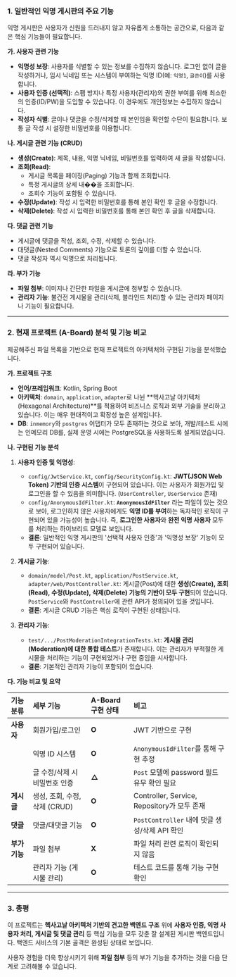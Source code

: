### 1. 일반적인 익명 게시판의 주요 기능

익명 게시판은 사용자가 신원을 드러내지 않고 자유롭게 소통하는 공간으로, 다음과 같은 핵심 기능들이 필요합니다.

**가. 사용자 관련 기능**
*   **익명성 보장**: 사용자를 식별할 수 있는 정보를 수집하지 않습니다. 로그인 없이 글을 작성하거나, 임시 닉네임 또는 시스템이 부여하는 익명 ID(예: `익명1`, `글쓴이`)를 사용합니다.
*   **사용자 인증 (선택적)**: 스팸 방지나 특정 사용자(관리자)의 권한 부여를 위해 최소한의 인증(ID/PW)을 도입할 수 있습니다. 이 경우에도 개인정보는 수집하지 않습니다.
*   **작성자 식별**: 글이나 댓글을 수정/삭제할 때 본인임을 확인할 수단이 필요합니다. 보통 글 작성 시 설정한 비밀번호를 이용합니다.

**나. 게시글 관련 기능 (CRUD)**
*   **생성(Create)**: 제목, 내용, 익명 닉네임, 비밀번호를 입력하여 새 글을 작성합니다.
*   **조회(Read)**:
    *   게시글 목록을 페이징(Paging) 기능과 함께 조회합니다.
    *   특정 게시글의 상세 내��을 조회합니다.
    *   조회수 기능이 포함될 수 있습니다.
*   **수정(Update)**: 작성 시 입력한 비밀번호를 통해 본인 확인 후 글을 수정합니다.
*   **삭제(Delete)**: 작성 시 입력한 비밀번호를 통해 본인 확인 후 글을 삭제합니다.

**다. 댓글 관련 기능**
*   게시글에 댓글을 작성, 조회, 수정, 삭제할 수 있습니다.
*   대댓글(Nested Comments) 기능으로 토론의 깊이를 더할 수 있습니다.
*   댓글 작성자 역시 익명으로 처리됩니다.

**라. 부가 기능**
*   **파일 첨부**: 이미지나 간단한 파일을 게시글에 첨부할 수 있습니다.
*   **관리자 기능**: 불건전 게시물을 관리(삭제, 블라인드 처리)할 수 있는 관리자 페이지나 기능이 필요합니다.

---

### 2. 현재 프로젝트 (A-Board) 분석 및 기능 비교

제공해주신 파일 목록을 기반으로 현재 프로젝트의 아키텍처와 구현된 기능을 분석했습니다.

**가. 프로젝트 구조**
*   **언어/프레임워크**: Kotlin, Spring Boot
*   **아키텍처**: `domain`, `application`, `adapter`로 나뉜 **헥사고날 아키텍처(Hexagonal Architecture)**를 적용하여 비즈니스 로직과 외부 기술을 분리하고 있습니다. 이는 매우 현대적이고 확장성 높은 설계입니다.
*   **DB**: `inmemory`와 `postgres` 어댑터가 모두 존재하는 것으로 보아, 개발/테스트 시에는 인메모리 DB를, 실제 운영 시에는 PostgreSQL을 사용하도록 설계되었습니다.

**나. 구현된 기능 분석**
1.  **사용자 인증 및 익명성**:
    *   `config/JwtService.kt`, `config/SecurityConfig.kt`: **JWT(JSON Web Token) 기반의 인증 시스템**이 구현되어 있습니다. 이는 사용자가 회원가입 및 로그인을 할 수 있음을 의미합니다. (`UserController`, `UserService` 존재)
    *   `config/AnonymousIdFilter.kt`: **`AnonymousIdFilter`** 라는 파일이 있는 것으로 보아, 로그인하지 않은 사용자에게도 **익명 ID를 부여**하는 독자적인 로직이 구현되어 있을 가능성이 높습니다. 즉, **로그인한 사용자**와 **완전 익명 사용자** 모두를 처리하는 하이브리드 모델로 보입니다.
    *   **결론**: 일반적인 익명 게시판의 '선택적 사용자 인증'과 '익명성 보장' 기능이 모두 구현되어 있습니다.

2.  **게시글 기능**:
    *   `domain/model/Post.kt`, `application/PostService.kt`, `adapter/web/PostController.kt`: 게시글(Post)에 대한 **생성(Create), 조회(Read), 수정(Update), 삭제(Delete) 기능의 기반이 모두 구현**되어 있습니다. `PostService`와 `PostController`에 관련 API가 정의되어 있을 것입니다.
    *   **결론**: 게시글 CRUD 기능은 핵심 로직이 구현된 상태입니다.

3.  **관리자 기능**:
    *   `test/.../PostModerationIntegrationTests.kt`: **게시물 관리(Moderation)에 대한 통합 테스트**가 존재합니다. 이는 관리자가 부적절한 게시물을 처리하는 기능이 구현되었거나 구현 중임을 시사합니다.
    *   **결론**: 기본적인 관리자 기능이 포함되어 있습니다.

**다. 기능 비교 및 요약**

| 기능 분류 | 세부 기능 | A-Board 구현 상태 | 비고 |
| :--- | :--- | :--- | :--- |
| **사용자** | 회원가입/로그인 | **O** | JWT 기반으로 구현 |
| | 익명 ID 시스템 | **O** | `AnonymousIdFilter`를 통해 구현 추정 |
| | 글 수정/삭제 시 비밀번호 인증 | **△** | `Post` 모델에 password 필드 유무 확인 필요 |
| **게시글** | 생성, 조회, 수정, 삭제 (CRUD) | **O** | Controller, Service, Repository가 모두 존재 |
| **댓글** | 댓글/대댓글 기능 | **O** | `PostController` 내에 댓글 생성/삭제 API 확인 |
| **부가 기능**| 파일 첨부 | **X** | 파일 처리 관련 로직이 확인되지 않음 |
| | 관리자 기능 (게시물 관리) | **O** | 테스트 코드를 통해 기능 구현 확인 |

---

### 3. 총평

이 프로젝트는 **헥사고날 아키텍처 기반의 견고한 백엔드 구조** 위에 **사용자 인증, 익명 사용자 처리, 게시글 및 댓글 관리** 등 핵심 기능을 모두 갖춘 잘 설계된 게시판 백엔드입니다. 백엔드 서비스의 기본 골격은 완성된 상태로 보입니다.

사용자 경험을 더욱 향상시키기 위해 **파일 첨부** 등의 부가 기능을 추가하는 것을 다음 단계로 고려해볼 수 있습니다.
